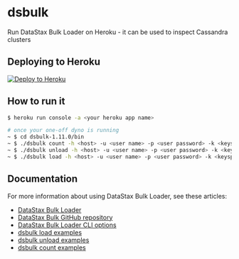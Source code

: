# dsbulk
Run DataStax Bulk Loader on Heroku - it can be used to inspect Cassandra clusters

## Deploying to Heroku

[![Deploy to Heroku](https://www.herokucdn.com/deploy/button.svg)](https://heroku.com/deploy)

## How to run it

```sh
$ heroku run console -a <your heroku app name>

# once your one-off dyno is running
~ $ cd dsbulk-1.11.0/bin
~ $ ./dsbulk count -h <host> -u <user name> -p <user password> -k <keyspace> -t <table> 
~ $ ./dsbulk unload -h <host> -u <user name> -p <user password> -k <keyspace> -t <table>
~ $ ./dsbulk load -h <host> -u <user name> -p <user password> -k <keyspace> -t <table> 
```

## Documentation

For more information about using DataStax Bulk Loader, see these articles:

- [DataStax Bulk Loader](https://downloads.datastax.com/#bulk-loader)
- [DataStax Bulk GitHub repository](https://github.com/datastax/dsbulk)
- [DataStax Bulk Loader CLI options](https://docs.datastax.com/en/dsbulk/docs/reference/reference-index.html)
- [dsbulk load examples](https://docs.datastax.com/en/dsbulk/docs/reference/load.html#dsbulk-load-examples)
- [dsbulk unload examples](https://docs.datastax.com/en/dsbulk/docs/reference/unload.html#dsbulk-unload-examples)
- [dsbulk count examples](https://docs.datastax.com/en/dsbulk/docs/reference/count-examples.html#dsbulk-count-example)